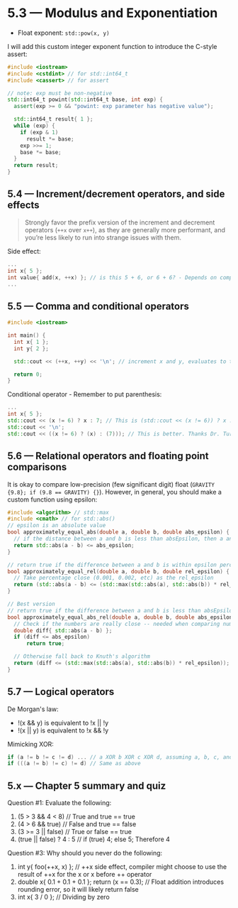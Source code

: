 # 5.3 — Modulus and Exponentiation

- Float exponent: `std::pow(x, y)`

I will add this custom integer exponent function to introduce the C-style assert:

```cpp
#include <iostream>
#include <cstdint> // for std::int64_t
#include <cassert> // for assert

// note: exp must be non-negative
std::int64_t powint(std::int64_t base, int exp) {
  assert(exp >= 0 && "powint: exp parameter has negative value");

  std::int64_t result{ 1 };
  while (exp) {
    if (exp & 1)
      result *= base;
    exp >>= 1;
    base *= base;
  }
  return result;
}
```

## 5.4 — Increment/decrement operators, and side effects

> Strongly favor the prefix version of the increment and decrement operators (`++x` over `x++`), as they are generally more performant, and you’re less likely to run into strange issues with them.

Side effect:

```cpp
...
int x{ 5 };
int value{ add(x, ++x) }; // is this 5 + 6, or 6 + 6? - Depends on compiler
...
```

## 5.5 — Comma and conditional operators

```cpp
#include <iostream>

int main() {
  int x{ 1 };
  int y{ 2 };

  std::cout << (++x, ++y) << '\n'; // increment x and y, evaluates to the right operand. Print 3 (++y)

  return 0;
}
```

Conditional operator - Remember to put parenthesis:

```cpp
...
int x{ 5 };
std::cout << (x != 6) ? x : 7; // This is (std::cout << (x != 6)) ? x : 7; - meaning it will print out 1 (true) or 0 (false)
std::cout << '\n';
std::cout << ((x != 6) ? (x) : (7))); // This is better. Thanks Dr. Turkstra for teaching this in 240
```

## 5.6 — Relational operators and floating point comparisons

It is okay to compare low-precision (few significant digit) float (`GRAVITY {9.8}; if (9.8 == GRAVITY) {}`). However, in general, you should make a custom function using epsilon:

```cpp
#include <algorithm> // std::max
#include <cmath> // for std::abs()
// epsilon is an absolute value
bool approximately_equal_abs(double a, double b, double abs_epsilon) {
  // if the distance between a and b is less than absEpsilon, then a and b are "close enough"
  return std::abs(a - b) <= abs_epsilon;
}

// return true if the difference between a and b is within epsilon percent of the larger of a and b
bool approximately_equal_rel(double a, double b, double rel_epsilon) {
  // Take percentage close (0.001, 0.002, etc) as the rel_epsilon
  return (std::abs(a - b) <= (std::max(std::abs(a), std::abs(b)) * rel_epsilon));
}

// Best version
// return true if the difference between a and b is less than absEpsilon, or within relEpsilon percent of the larger of a and b
bool approximately_equal_abs_rel(double a, double b, double abs_epsilon, double rel_epsilon) {
  // Check if the numbers are really close -- needed when comparing numbers near zero.
  double diff{ std::abs(a - b) };
  if (diff <= abs_epsilon)
      return true;

  // Otherwise fall back to Knuth's algorithm
  return (diff <= (std::max(std::abs(a), std::abs(b)) * rel_epsilon));
}
```

## 5.7 — Logical operators

De Morgan's law:

- !(x && y) is equivalent to !x || !y
- !(x || y) is equivalent to !x && !y

Mimicking XOR:

```cpp
if (a != b != c != d) ... // a XOR b XOR c XOR d, assuming a, b, c, and d are Booleans
if (((a != b) != c) != d) // Same as above
```

## 5.x — Chapter 5 summary and quiz

Question #1: Evaluate the following:

1. (5 > 3 && 4 < 8) // True and true == true
2. (4 > 6 && true) // False and true == false
3. (3 >= 3 || false) // True or false == true
4. (true || false) ? 4 : 5 // if (true) 4; else 5; Therefore 4

Question #3: Why should you never do the following:

1. int y{ foo(++x, x) }; // ++x side effect, compiler might choose to use the result of ++x for the x or x before ++ operator
2. double x{ 0.1 + 0.1 + 0.1 }; return (x == 0.3); // Float addition introduces rounding error, so it will likely return false
3. int x{ 3 / 0 }; // Dividing by zero

